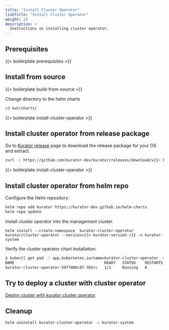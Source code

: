 ```yaml
---
title: "Install Cluster Operator"
linkTitle: "Install Cluster Operator"
weight: 20
description: >
  Instructions on installing cluster operator.
---
```


## Prerequisites

{{< boilerplate prerequisites >}}

## Install from source

{{< boilerplate build-from-source >}}


Change directory to the helm charts

```bash
cd out/charts/
```

{{< boilerplate install-cluster-operator >}}


## Install cluster operator from release package

Go to [Kurator release](https://github.com/kurator-dev/kurator/releases) page to download the release package for your OS and extract.

```bash
curl -L https://github.com/kurator-dev/kurator/releases/download/v{{< kurator-version >}}/cluster-operator-{{< kurator-version >}}.tgz
```

{{< boilerplate install-cluster-operator >}}

## Install cluster operator from helm repo

Configure the Helm repository:

```bash
helm repo add kurator https://kurator-dev.github.io/helm-charts
helm repo update
```

Install cluster operator into the management cluster.

```console
helm install --create-namespace  kurator-cluster-operator kurator/cluster-operator --version={{< kurator-version >}} -n kurator-system 

```

Verify the cluster operator chart installation:

```bash
$ kubectl get pod -l app.kubernetes.io/name=kurator-cluster-operator -n kurator-system
NAME                                        READY   STATUS    RESTARTS   AGE
kurator-cluster-operator-5977486c8f-7b5rc   1/1     Running   0          21h
```


## Try to deploy a cluster with cluster operator

[Deploy cluster with kurator cluster operator](/docs/cluster-operator/kurator-cluster-api).

## Cleanup

```bash
helm uninstall kurator-cluster-operator -n kurator-system
```
